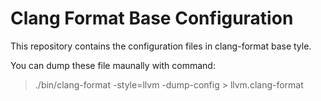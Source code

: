 # Clang Format Base Configuration

This repository contains the configuration files in clang-format base tyle.

You can dump these file maunally with command:

> ./bin/clang-format -style=llvm -dump-config > llvm.clang-format
